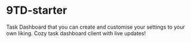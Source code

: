 # 9TD-starter
Task Dashboard that you can create and customise your settings to your own liking. Cozy task dashboard client with live updates!
